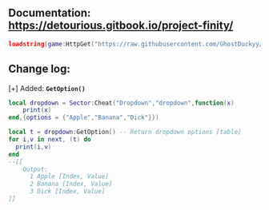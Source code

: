 ## Documentation: https://detourious.gitbook.io/project-finity/

```lua
loadstring(game:HttpGet("https://raw.githubusercontent.com/GhostDuckyy/Ui-Librarys/main/Project%20%20Finity/source.lua", true))();
```

## Change log:

[+] Added: **`GetOption()`**
```lua
local dropdown = Sector:Cheat("Dropdown","dropdown",function(x)
    print(x)
end,{options = {"Apple","Banana","Dick"}})

local t = dropdown:GetOption() -- Return dropdown options [table]
for i,v in next, (t) do
  print(i,v)
end
--[[
    Output:
      1 Apple [Index, Value]
      2 Banana [Index, Value]
      3 Dick [Index, Value]
]]
```
